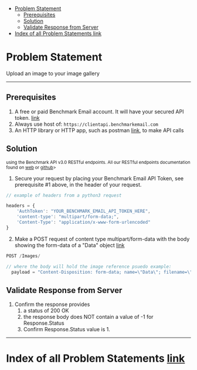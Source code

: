 - [Problem Statement](#problem-statement)
    - [Prerequisites](#prerequisites)
    - [Solution](#solution)
    - [Validate Response from Server](#validate-response-from-server)
- [Index of all Problem Statements link](#index-of-all-problem-statements-link)

# Problem Statement

Upload an image to your image gallery

---

## Prerequisites

1. A free or paid Benchmark Email account. It will have your secured API token.  [link](https://ui.benchmarkemail.com/Integrate#AP)
1. Always use host of: `https://clientapi.benchmarkemail.com`
1. An HTTP library or HTTP app, such as postman [link](https://www.getpostman.com/), to make API calls

## Solution

<sub>using the Benchmark API v3.0 RESTful endpoints. All our RESTful endpoints documentation found on [web](https://developer.benchmarkemail.com/) or [github](https://github.com/BenchmarkEmail/RESTful-API-v3/tree/master/Postman%20Collections)></sub>

1. Secure your request by placing your Benchmark Email API Token, see prerequisite #1 above, in the header of your request.

```javascript
// example of headers from a python3 request

headers = {
    'AuthToken': "YOUR_BENCHMARK_EMAIL_API_TOKEN_HERE",
    'content-type': "multipart/form-data;",
    'Content-Type': "application/x-www-form-urlencoded"
}

```

2. Make a POST request of content type multipart/form-data with the body showing the form-data of a "Data" object [link](https://developer.benchmarkemail.com/#c6f94eae-3d70-41d5-8423-040e8c945a22)

```js
POST /Images/

// where the body will hold the image reference psuedo example:
  payload = "Content-Disposition: form-data; name=\"Data\"; filename=\"C:\\Path\\To\\Pictures\\benchmark-logo.1.jpg\" Content-Type: image/jpeg"
```

## Validate Response from Server

1. Confirm the response provides
    1. a status of 200 OK 
    1. the response body does NOT contain a value of -1 for Response.Status
    1. Confirm Response.Status value is 1.

---

# Index of all Problem Statements [link](https://benchmarkemail.github.io/RESTful-API-v3/)
